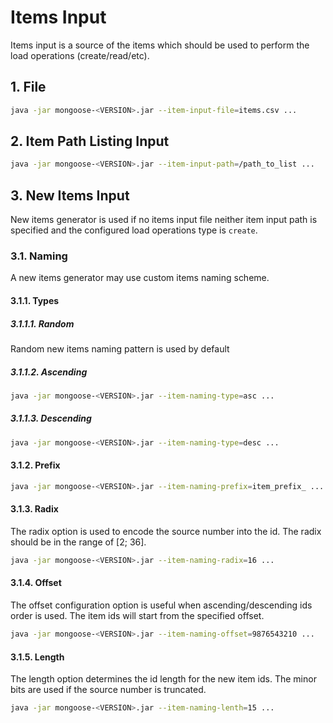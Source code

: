 # Items Input

Items input is a source of the items which should be used to perform the load operations (create/read/etc).

## 1. File

```bash
java -jar mongoose-<VERSION>.jar --item-input-file=items.csv ...
```

## 2. Item Path Listing Input

```bash
java -jar mongoose-<VERSION>.jar --item-input-path=/path_to_list ...
```

## 3. New Items Input

New items generator is used if no items input file neither item input path is specified and the configured load
operations type is `create`.

### 3.1. Naming

A new items generator may use custom items naming scheme.

#### 3.1.1. Types

##### 3.1.1.1. Random

Random new items naming pattern is used by default

##### 3.1.1.2. Ascending



```bash
java -jar mongoose-<VERSION>.jar --item-naming-type=asc ...
```

##### 3.1.1.3. Descending

```bash
java -jar mongoose-<VERSION>.jar --item-naming-type=desc ...
```

#### 3.1.2. Prefix

```bash
java -jar mongoose-<VERSION>.jar --item-naming-prefix=item_prefix_ ...
```

#### 3.1.3. Radix

The radix option is used to encode the source number into the id. The radix should be in the range of \[2; 36].

```bash
java -jar mongoose-<VERSION>.jar --item-naming-radix=16 ...
```

#### 3.1.4. Offset

The offset configuration option is useful when ascending/descending ids order is used. The item ids will start from the
specified offset.

```bash
java -jar mongoose-<VERSION>.jar --item-naming-offset=9876543210 ...
```

#### 3.1.5. Length

The length option determines the id length for the new item ids. The minor bits are used if the source number is
truncated.

```bash
java -jar mongoose-<VERSION>.jar --item-naming-lenth=15 ...
```

